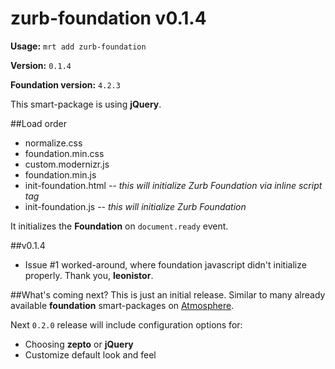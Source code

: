 zurb-foundation v0.1.4
======================

**Usage:** `mrt add zurb-foundation`

**Version:** `0.1.4`

**Foundation version:** `4.2.3`


This smart-package is using **jQuery**.

##Load order
* normalize.css
* foundation.min.css
* custom.modernizr.js
* foundation.min.js
* init-foundation.html *-- this will initialize Zurb Foundation via inline script tag*
* init-foundation.js *-- this will initialize Zurb Foundation*


It initializes the **Foundation** on `document.ready` event.

##v0.1.4
* Issue #1 worked-around, where foundation javascript didn't initialize properly. Thank you, **leonistor**.

##What's coming next?
This is just an initial release. Similar to many already available **foundation** smart-packages on [Atmosphere](http://atmosphere.meteor.com).

Next `0.2.0` release will include configuration options for:

* Choosing **zepto** or **jQuery**
* Customize default look and feel

